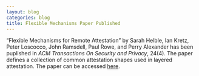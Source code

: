 ```yaml
---
layout: blog
categories: blog
title: Flexible Mechanisms Paper Published
---
```

“Flexible Mechanisms for Remote Attestation” by Sarah Helble, Ian
Kretz, Peter Loscocco, 
John Ramsdell, Paul Rowe, and Perry Alexander has been puplished in
*ACM Transactions On Security and Privacy*, 24(4).  The paper
defines a collection of common attestation shapes used in layered
attestation.  The paper can be accessed
[here](https://dl.acm.org/doi/10.1145/3470535).

